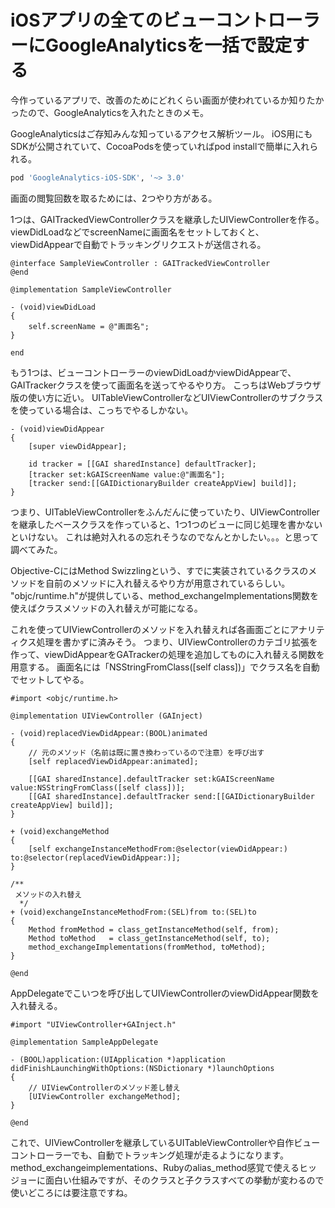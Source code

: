 # iOSアプリの全てのビューコントローラーにGoogleAnalyticsを一括で設定する

今作っているアプリで、改善のためにどれくらい画面が使われているか知りたかったので、GoogleAnalyticsを入れたときのメモ。

GoogleAnalyticsはご存知みんな知っているアクセス解析ツール。
iOS用にもSDKが公開されていて、CocoaPodsを使っていればpod installで簡単に入れられる。

```sh
pod 'GoogleAnalytics-iOS-SDK', '~> 3.0'
```

画面の閲覧回数を取るためには、2つやり方がある。

1つは、GAITrackedViewControllerクラスを継承したUIViewControllerを作る。
viewDidLoadなどでscreenNameに画面名をセットしておくと、viewDidAppearで自動でトラッキングリクエストが送信される。

```objc
@interface SampleViewController : GAITrackedViewController
@end

@implementation SampleViewController

- (void)viewDidLoad
{
    self.screenName = @"画面名";
}

end
```

もう1つは、ビューコントローラーのviewDidLoadかviewDidAppearで、GAITrackerクラスを使って画面名を送ってやるやり方。
こっちはWebブラウザ版の使い方に近い。
UITableViewControllerなどUIViewControllerのサブクラスを使っている場合は、こっちでやるしかない。

```objc
- (void)viewDidAppear
{
    [super viewDidAppear];

    id tracker = [[GAI sharedInstance] defaultTracker];
    [tracker set:kGAIScreenName value:@"画面名"];
    [tracker send:[[GAIDictionaryBuilder createAppView] build]];
}
```

つまり、UITableViewControllerをふんだんに使っていたり、UIViewControllerを継承したベースクラスを作っていると、1つ1つのビューに同じ処理を書かないといけない。
これは絶対入れるの忘れそうなのでなんとかしたい。。。と思って調べてみた。

Objective-CにはMethod Swizzlingという、すでに実装されているクラスのメソッドを自前のメソッドに入れ替えるやり方が用意されているらしい。
"objc/runtime.h"が提供している、method\_exchangeImplementations関数を使えばクラスメソッドの入れ替えが可能になる。

これを使ってUIViewControllerのメソッドを入れ替えれば各画面ごとにアナリティクス処理を書かずに済みそう。
つまり、UIViewControllerのカテゴリ拡張を作って、viewDidAppearをGATrackerの処理を追加してものに入れ替える関数を用意する。
画面名には「NSStringFromClass([self class])」でクラス名を自動でセットしてやる。

```objc
#import <objc/runtime.h>

@implementation UIViewController (GAInject)

- (void)replacedViewDidAppear:(BOOL)animated
{
    // 元のメソッド（名前は既に置き換わっているので注意）を呼び出す
    [self replacedViewDidAppear:animated];
              
    [[GAI sharedInstance].defaultTracker set:kGAIScreenName value:NSStringFromClass([self class])];
    [[GAI sharedInstance].defaultTracker send:[[GAIDictionaryBuilder createAppView] build]];
}

+ (void)exchangeMethod
{
    [self exchangeInstanceMethodFrom:@selector(viewDidAppear:) to:@selector(replacedViewDidAppear:)];
}

/**
 メソッドの入れ替え
  */
+ (void)exchangeInstanceMethodFrom:(SEL)from to:(SEL)to
{
    Method fromMethod = class_getInstanceMethod(self, from);
    Method toMethod   = class_getInstanceMethod(self, to);
    method_exchangeImplementations(fromMethod, toMethod);
}

@end
```

AppDelegateでこいつを呼び出してUIViewControllerのviewDidAppear関数を入れ替える。

```objc
#import "UIViewController+GAInject.h"

@implementation SampleAppDelegate

- (BOOL)application:(UIApplication *)application didFinishLaunchingWithOptions:(NSDictionary *)launchOptions
{
    // UIViewControllerのメソッド差し替え
    [UIViewController exchangeMethod];
}

@end
```

これで、UIViewControllerを継承しているUITableViewControllerや自作ビューコントローラーでも、自動でトラッキング処理が走るようになります。
method\_exchangeimplementations、Rubyのalias\_method感覚で使えるヒッジョーに面白い仕組みですが、そのクラスと子クラスすべての挙動が変わるので使いどころには要注意ですね。
